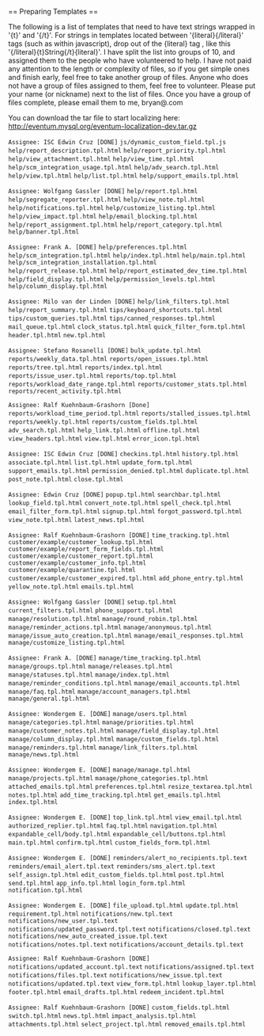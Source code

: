 == Preparing Templates ==

The following is a list of templates that need to have text strings wrapped in '{t}' and '{/t}'. For strings in templates located between '{literal}{/literal}' tags (such as within javascript), drop out of the {literal} tag , like this '{/literal}{t}String{/t}{literal}'. I have split the list into groups of 10, and assigned them to the people who have volunteered to help. I have not paid any attention to the length or complexity of files, so if you get simple ones and finish early, feel free to take another group of files. Anyone who does not have a group of files assigned to them, feel free to volunteer. Please put your name (or nickname) next to the list of files. Once you have a group of files complete, please email them to me, bryan@<the name of my company>.com

You can download the tar file to start localizing here: <http://eventum.mysql.org/eventum-localization-dev.tar.gz>

`Assignee: ISC Edwin Cruz [DONE]`
`js/dynamic_custom_field.tpl.js`
`help/report_description.tpl.html`
`help/report_priority.tpl.html`
`help/view_attachment.tpl.html`
`help/view_time.tpl.html`
`help/scm_integration_usage.tpl.html`
`help/adv_search.tpl.html`
`help/view.tpl.html`
`help/list.tpl.html`
`help/support_emails.tpl.html`

`Assignee: Wolfgang Gassler [DONE]`
`help/report.tpl.html`
`help/segregate_reporter.tpl.html`
`help/view_note.tpl.html`
`help/notifications.tpl.html`
`help/customize_listing.tpl.html`
`help/view_impact.tpl.html`
`help/email_blocking.tpl.html`
`help/report_assignment.tpl.html`
`help/report_category.tpl.html`
`help/banner.tpl.html`

`Assignee: Frank A. [DONE]`
`help/preferences.tpl.html`
`help/scm_integration.tpl.html`
`help/index.tpl.html`
`help/main.tpl.html`
`help/scm_integration_installation.tpl.html`
`help/report_release.tpl.html`
`help/report_estimated_dev_time.tpl.html`
`help/field_display.tpl.html`
`help/permission_levels.tpl.html`
`help/column_display.tpl.html`

`Assignee: Milo van der Linden [DONE]`
`help/link_filters.tpl.html`
`help/report_summary.tpl.html`
`tips/keyboard_shortcuts.tpl.html`
`tips/custom_queries.tpl.html`
`tips/canned_responses.tpl.html`
`mail_queue.tpl.html`
`clock_status.tpl.html`
`quick_filter_form.tpl.html`
`header.tpl.html`
`new.tpl.html`

`Assignee: Stefano Rosanelli [DONE]`
`bulk_update.tpl.html`
`reports/weekly_data.tpl.html`
`reports/open_issues.tpl.html`
`reports/tree.tpl.html`
`reports/index.tpl.html`
`reports/issue_user.tpl.html`
`reports/top.tpl.html`
`reports/workload_date_range.tpl.html`
`reports/customer_stats.tpl.html`
`reports/recent_activity.tpl.html`

`Assignee: Ralf Kuehnbaum-Grashorn [Done]`
`reports/workload_time_period.tpl.html`
`reports/stalled_issues.tpl.html`
`reports/weekly.tpl.html`
`reports/custom_fields.tpl.html`
`adv_search.tpl.html`
`help_link.tpl.html`
`offline.tpl.html`
`view_headers.tpl.html`
`view.tpl.html`
`error_icon.tpl.html`

`Assignee: ISC Edwin Cruz [DONE]`
`checkins.tpl.html`
`history.tpl.html`
`associate.tpl.html`
`list.tpl.html`
`update_form.tpl.html`
`support_emails.tpl.html`
`permission_denied.tpl.html`
`duplicate.tpl.html`
`post_note.tpl.html`
`close.tpl.html`

`Assignee: Edwin Cruz [DONE]`
`popup.tpl.html`
`searchbar.tpl.html`
`lookup_field.tpl.html`
`convert_note.tpl.html`
`spell_check.tpl.html`
`email_filter_form.tpl.html`
`signup.tpl.html`
`forgot_password.tpl.html`
`view_note.tpl.html`
`latest_news.tpl.html`

`Assignee: Ralf Kuehnbaum-Grashorn [DONE]`
`time_tracking.tpl.html`
`customer/example/customer_lookup.tpl.html`
`customer/example/report_form_fields.tpl.html`
`customer/example/customer_report.tpl.html`
`customer/example/customer_info.tpl.html`
`customer/example/quarantine.tpl.html`
`customer/example/customer_expired.tpl.html`
`add_phone_entry.tpl.html`
`yellow_note.tpl.html`
`emails.tpl.html`

`Assignee: Wolfgang Gassler [DONE]`
`setup.tpl.html`
`current_filters.tpl.html`
`phone_support.tpl.html`
`manage/resolution.tpl.html`
`manage/round_robin.tpl.html`
`manage/reminder_actions.tpl.html`
`manage/anonymous.tpl.html`
`manage/issue_auto_creation.tpl.html`
`manage/email_responses.tpl.html`
`manage/customize_listing.tpl.html`

`Assignee: Frank A. [DONE]`
`manage/time_tracking.tpl.html`
`manage/groups.tpl.html`
`manage/releases.tpl.html`
`manage/statuses.tpl.html`
`manage/index.tpl.html`
`manage/reminder_conditions.tpl.html`
`manage/email_accounts.tpl.html`
`manage/faq.tpl.html`
`manage/account_managers.tpl.html`
`manage/general.tpl.html`

`Assignee: Wondergem E. [DONE]`
`manage/users.tpl.html`
`manage/categories.tpl.html`
`manage/priorities.tpl.html`
`manage/customer_notes.tpl.html`
`manage/field_display.tpl.html`
`manage/column_display.tpl.html`
`manage/custom_fields.tpl.html`
`manage/reminders.tpl.html`
`manage/link_filters.tpl.html`
`manage/news.tpl.html`

`Assignee: Wondergem E. [DONE]`
`manage/manage.tpl.html`
`manage/projects.tpl.html`
`manage/phone_categories.tpl.html`
`attached_emails.tpl.html`
`preferences.tpl.html`
`resize_textarea.tpl.html`
`notes.tpl.html`
`add_time_tracking.tpl.html`
`get_emails.tpl.html`
`index.tpl.html`

`Assignee: Wondergem E. [DONE]`
`top_link.tpl.html`
`view_email.tpl.html`
`authorized_replier.tpl.html`
`faq.tpl.html`
`navigation.tpl.html`
`expandable_cell/body.tpl.html`
`expandable_cell/buttons.tpl.html`
`main.tpl.html`
`confirm.tpl.html`
`custom_fields_form.tpl.html`

`Assignee: Wondergem E. [DONE]`
`reminders/alert_no_recipients.tpl.text`
`reminders/email_alert.tpl.text`
`reminders/sms_alert.tpl.text`
`self_assign.tpl.html`
`edit_custom_fields.tpl.html`
`post.tpl.html`
`send.tpl.html`
`app_info.tpl.html`
`login_form.tpl.html`
`notification.tpl.html`

`Assignee: Wondergem E. [DONE]`
`file_upload.tpl.html`
`update.tpl.html`
`requirement.tpl.html`
`notifications/new.tpl.text`
`notifications/new_user.tpl.text`
`notifications/updated_password.tpl.text`
`notifications/closed.tpl.text`
`notifications/new_auto_created_issue.tpl.text`
`notifications/notes.tpl.text`
`notifications/account_details.tpl.text`

`Assignee: Ralf Kuehnbaum-Grashorn [DONE]`
`notifications/updated_account.tpl.text`
`notifications/assigned.tpl.text`
`notifications/files.tpl.text`
`notifications/new_issue.tpl.text`
`notifications/updated.tpl.text`
`view_form.tpl.html`
`lookup_layer.tpl.html`
`footer.tpl.html`
`email_drafts.tpl.html`
`redeem_incident.tpl.html`

`Assignee: Ralf Kuehnbaum-Grashorn [DONE]`
`custom_fields.tpl.html`
`switch.tpl.html`
`news.tpl.html`
`impact_analysis.tpl.html`
`attachments.tpl.html`
`select_project.tpl.html`
`removed_emails.tpl.html`
